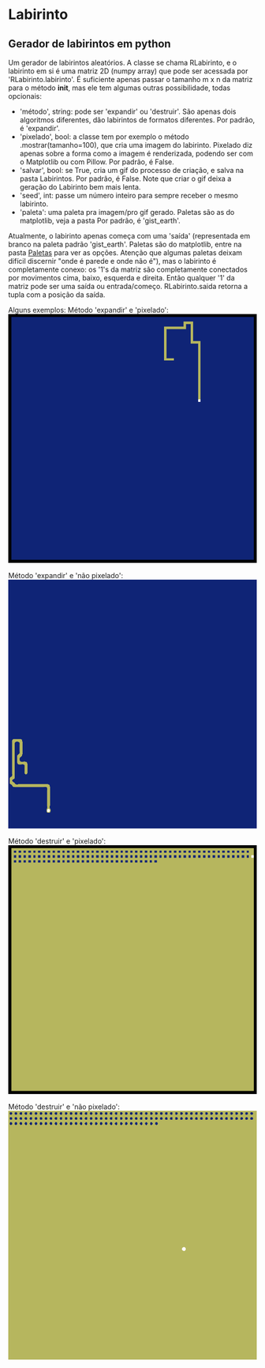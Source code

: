 # Labirinto
## Gerador de labirintos em python

Um gerador de labirintos aleatórios. A classe se chama RLabirinto, e o labirinto em si é uma matriz 2D (numpy array) que pode ser acessada por 'RLabirinto.labirinto'. 
É suficiente apenas passar o tamanho m x n da matriz para o método __init__, mas ele tem algumas outras possibilidade, todas opcionais:
- 'método', string: pode ser 'expandir' ou 'destruir'. São apenas dois algoritmos diferentes, dão labirintos de formatos diferentes. Por padrão, é 'expandir'.
- 'pixelado', bool: a classe tem por exemplo o método .mostrar(tamanho=100), que cria uma imagem do labirinto. Pixelado diz apenas sobre a forma como a imagem é renderizada, podendo ser com o Matplotlib ou com Pillow.  Por padrão, é False.
- 'salvar', bool: se True, cria um gif do processo de criação, e salva na pasta Labirintos.  Por padrão, é False. Note que criar o gif deixa a geração do Labirinto bem mais lenta.
- 'seed', int: passe um número inteiro para sempre receber o mesmo labirinto.
- 'paleta': uma paleta pra imagem/pro gif gerado. Paletas são as do matplotlib, veja a pasta  Por padrão, é 'gist_earth'.

Atualmente, o labirinto apenas começa com uma 'saída' (representada em branco na paleta padrão 'gist_earth'. Paletas são do matplotlib, entre na pasta [Paletas](https://github.com/Burrno/Labirinto/tree/main/Paletas) para ver as opções. Atenção que algumas paletas deixam difícil discernir "onde é parede e onde não é"), mas o labirinto é completamente conexo: os '1's da matriz são completamente conectados por movimentos cima, baixo, esquerda e direita. Então qualquer '1' da matriz pode ser uma saída ou entrada/começo. RLabirinto.saida retorna a tupla com a posição da saída.

Alguns exemplos:
Método 'expandir' e 'pixelado':
  ![Método 'destruir' e 'pixelado'](https://github.com/Burrno/Labirinto/blob/main/Labirintos/Exemplos/Exp_pixel.gif)

Método 'expandir' e 'não pixelado':
  ![Método 'destruir' e 'pixelado'](https://github.com/Burrno/Labirinto/blob/main/Labirintos/Exemplos/Exp_noPixel.gif)

Método 'destruir' e 'pixelado':
  ![Método 'destruir' e 'pixelado'](https://github.com/Burrno/Labirinto/blob/main/Labirintos/Exemplos/Dest_Pixel.gif)

Método 'destruir' e 'não pixelado':
  ![Método 'destruir' e 'pixelado'](https://github.com/Burrno/Labirinto/blob/main/Labirintos/Exemplos/Dest_noPixel.gif)
